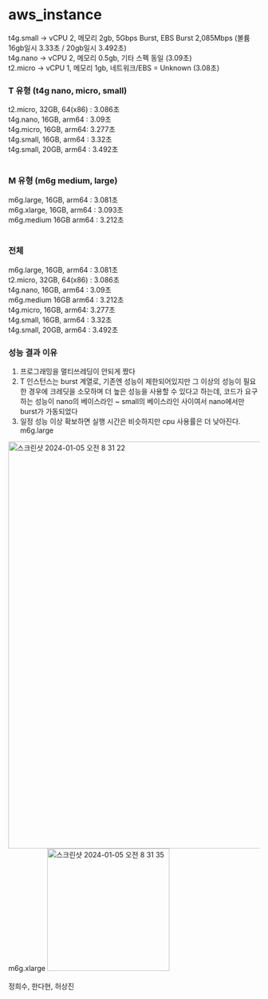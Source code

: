 # aws_instance

t4g.small -> vCPU 2, 메모리 2gb, 5Gbps Burst, EBS Burst 2,085Mbps (볼륨 16gb일시 3.33초 / 20gb일시 3.492초)
<br/>
t4g.nano -> vCPU 2, 메모리 0.5gb, 기타 스펙 동일 (3.09초)
<br/>
t2.micro -> vCPU 1, 메모리 1gb, 네트워크/EBS = Unknown (3.08초)

### T 유형 (t4g nano, micro, small)
t2.micro, 32GB, 64(x86) : 3.086초 
<br/>
t4g.nano, 16GB, arm64 : 3.09초 
<br/>
t4g.micro, 16GB, arm64: 3.277초 
<br/>
t4g.small, 16GB, arm64 : 3.32초 
<br/>
t4g.small, 20GB, arm64 : 3.492초
<br/>
<br/>

### M 유형 (m6g medium, large)
m6g.large, 16GB, arm64 : 3.081초
<br/>
m6g.xlarge, 16GB, arm64 : 3.093초
<br/>
m6g.medium 16GB arm64 : 3.212초
<br/>
<br/>

### 전체
m6g.large, 16GB, arm64 : 3.081초
<br/>
t2.micro, 32GB, 64(x86) : 3.086초 
<br/>
t4g.nano, 16GB, arm64 : 3.09초 
<br/>
m6g.medium 16GB arm64 : 3.212초
<br/>
t4g.micro, 16GB, arm64: 3.277초 
<br/>
t4g.small, 16GB, arm64 : 3.32초 
<br/>
t4g.small, 20GB, arm64 : 3.492초

### 성능 결과 이유
1. 프로그래밍을 멀티쓰레딩이 안되게 짰다
2. T 인스턴스는 burst 계열로, 기존엔 성능이 제한되어있지만 그 이상의 성능이 필요한 경우에 크레딧을 소모하며 더 높은 성능을 사용할 수 있다고 하는데, 코드가 요구하는 성능이 nano의 베이스라인 ~ small의 베이스라인 사이여서 nano에서만 burst가 가동되었다
3. 일정 성능 이상 확보하면 실행 시간은 비슷하지만 cpu 사용률은 더 낮아진다.
m6g.large
<img width="814" alt="스크린샷 2024-01-05 오전 8 31 22" src="https://github.com/heeeesoo/aws_instance/assets/73633272/db38a9db-3487-41b3-845f-9c47733752cd">
m6g.xlarge
<img width="245" alt="스크린샷 2024-01-05 오전 8 31 35" src="https://github.com/heeeesoo/aws_instance/assets/73633272/ad08ef46-4559-4f99-8c1d-bf3a7ae96fe8">

<br/>
<br/>
정희수, 한다현, 허상진

